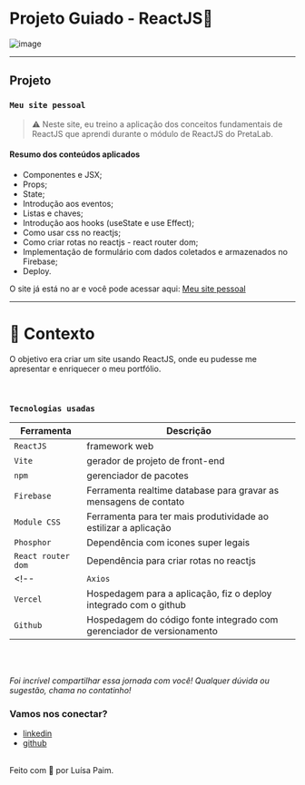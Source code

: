 # Projeto Guiado - ReactJS🚀 

![image](https://media.giphy.com/media/ntLkhUWqa0Nma3eVFF/giphy.gif)

---

## Projeto
### `Meu site pessoal`

> ⚠️ Neste site, eu treino a aplicação dos conceitos fundamentais de ReactJS que aprendi durante o módulo de ReactJS do PretaLab.

#### Resumo dos conteúdos aplicados

<!-- * O que é e quem usa react
* Preparando o ambiente
* "Olá, Mundo!" -->
* Componentes e JSX;
* Props;
* State;
* Introdução aos eventos;
* Listas e chaves;
* Introdução aos hooks (useState e use Effect);
* Como usar css no reactjs;
* Como criar rotas no reactjs - react router dom;
* Implementação de formulário com dados coletados e armazenados no Firebase;
* Deploy.
<!-- * Deploy e configuração para evitar o erro 404 -->

O site já está no ar e você pode acessar aqui: [Meu site pessoal](https://site-luisapaim.vercel.app/)

---

# 🧠 Contexto

O objetivo era criar um site usando ReactJS, onde eu pudesse me apresentar e enriquecer o meu portfólio.

<br />

### `Tecnologias usadas`

| Ferramenta | Descrição |
| --- | --- |
| `ReactJS` | framework web|
| `Vite` | gerador de projeto de front-end|
| `npm` | gerenciador de pacotes|
| `Firebase` | Ferramenta realtime database para gravar as mensagens de contato|
| `Module CSS` | Ferramenta para ter mais produtividade ao estilizar a aplicação|
| `Phosphor` | Dependência com icones super legais|
| `React router dom` | Dependência para criar rotas no reactjs|
<!-- | `Axios` | Dependência para consumir api| -->
| `Vercel` | Hospedagem para a aplicação, fiz o deploy integrado com o github|
| `Github` | Hospedagem do código fonte integrado com gerenciador de versionamento|


<br />
<br />

<!-- ### `Como rodar o projeto localmente`

Siga os passos e inclua as informações abaixo:

| Passo                       | Comando/informação |
| --------------------------- | ------------------ |
| Faça o fork                 | `botão de forkar`  |
| Faça o clone                | `git clone`        |
| Instale as dependências após acessar a pasta projeto    | `npm i`            |
| Crie as variaveis de ambiente para integrar com Firebase e inclua os valores da sua conta           | `conforme .env.example e lista abaixo`|
| Rode o projeto              | `npm run dev`       |

**Variáveis de ambiente**

 * VITE_API_KEY=
 * VITE_AUTH_DOMAIN=
 * VITE_PROJECT_ID=
 * VITE_STORAGE_BUCKET=
 * VITE_MESSAGING_SENDER_ID=
 * VITE_APP_ID=
 * VITE_DATABASE_URL=
 
<br />
<br />

### 😎 Próximos passos mapeados

- Incluir Testes
- Revisar acessibilidade
- Revisar responsividade

<br />
<br />
--- -->

_Foi incrível compartilhar essa jornada com você! Qualquer dúvida ou sugestão, chama no contatinho!_

<!-- ### Prazer, Luísa Paim!

 <img src="https://media.giphy.com/media/efhcZv18NpQDyRsaYa/giphy.gif" alt="Gif Yeah" width="200"> 

✓	Desenvolvedora na Thoughtworks

✓	Instrutora de programação para iniciantes em instituições que visam reduzir o gap de gênero e de raça na tecnologia: reprograma, PretaLab e Movimento Black Money.

✓	Criadora do Quero Ser Dev projeto que inspira e ajuda mulheres diversas na migração de carreira pra área de tecnologia. -->

### Vamos nos conectar?
<!-- 
- [youtube](https://www.youtube.com/queroserdev)
- [instagram](https://www.instagram.com/simara_conceicao) -->
- [linkedin](https://www.linkedin.com/in/luisacristinaferreira/)
- [github](https://github.com/devluisapaimm)
<!-- - [spotify](https://open.spotify.com/show/59vCz4TY6tPHXW26qJknh3)
- [quero ser dev](https://queroserdev.com) -->

<br>
Feito com 💜 por Luísa Paim.